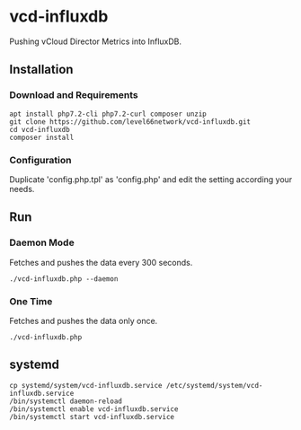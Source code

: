 # vcd-influxdb
Pushing vCloud Director Metrics into InfluxDB.

## Installation
### Download and Requirements
```
apt install php7.2-cli php7.2-curl composer unzip
git clone https://github.com/level66network/vcd-influxdb.git
cd vcd-influxdb
composer install
```

### Configuration
Duplicate 'config.php.tpl' as 'config.php' and edit the setting according your needs.

## Run

### Daemon Mode
Fetches and pushes the data every 300 seconds.
```
./vcd-influxdb.php --daemon
```

### One Time
Fetches and pushes the data only once.
```
./vcd-influxdb.php
```

## systemd
```
cp systemd/system/vcd-influxdb.service /etc/systemd/system/vcd-influxdb.service
/bin/systemctl daemon-reload
/bin/systemctl enable vcd-influxdb.service
/bin/systemctl start vcd-influxdb.service
```
